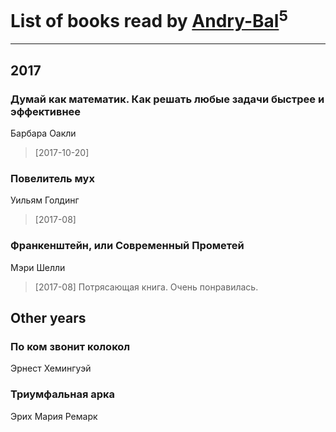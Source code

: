 # List of books read by [Andry-Bal](https://plus.google.com/109232883876697421544)<sup>5</sup>
---

## 2017

### Думай как математик. Как решать любые задачи быстрее и эффективнее
Барбара Оакли
> [2017-10-20] 


### Повелитель мух
Уильям Голдинг
> [2017-08] 


### Франкенштейн, или Современный Прометей
Мэри Шелли
> [2017-08] Потрясающая книга. Очень понравилась.



## Other years

### По ком звонит колокол
Эрнест Хемингуэй


### Триумфальная арка
Эрих Мария Ремарк



